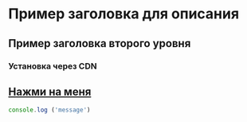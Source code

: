 # Пример заголовка для описания

## Пример заголовка второго уровня

### Установка через CDN 

## [Нажми на меня](https://.ru)

```javascript 
console.log ('message')

```
